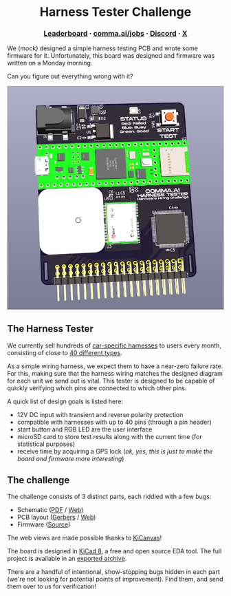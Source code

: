 <div align="center">
<h1>Harness Tester Challenge</h1>
<h3>
  <a href="https://comma.ai/leaderboard">Leaderboard</a>
  <span> · </span>
  <a href="https://comma.ai/jobs">comma.ai/jobs</a>
  <span> · </span>
  <a href="https://discord.comma.ai">Discord</a>
  <span> · </span>
  <a href="https://x.com/comma_ai">X</a>
</h3>
</div>

We (mock) designed a simple harness testing PCB and wrote some firmware for it. Unfortunately, this board was designed and firmware was written on a Monday morning.

Can you figure out everything wrong with it?

![PCB](./imgs/board.png)

## The Harness Tester
We currently sell hundreds of [car-specific harnesses](https://www.comma.ai/shop/car-harness) to users every month, consisting of close to [40 different types](https://github.com/commaai/neo/tree/master/car_harness).

As a simple wiring harness, we expect them to have a near-zero failure rate. For this, making sure that the harness wiring matches the designed diagram for each unit we send out is vital.
This tester is designed to be capable of quickly verifying which pins are connected to which other pins.

A quick list of design goals is listed here:
- 12V DC input with transient and reverse polarity protection
- compatible with harnesses with up to 40 pins (through a pin header)
- start button and RGB LED are the user interface
- microSD card to store test results along with the current time (for statistical purposes)
- receive time by acquiring a GPS lock (*ok, yes, this is just to make the board and firmware more interesting*)

## The challenge
The challenge consists of 3 distinct parts, each riddled with a few bugs:
- Schematic ([PDF](./schematic.pdf) / [Web](https://kicanvas.org/?github=https%3A%2F%2Fgithub.com%2Fcommaai%2Fharness_tester_challenge%2Fblob%2Fmaster%2Fkicad_files%2Fhardware_challenge.kicad_sch))
- PCB layout ([Gerbers](./gerbers.zip) / [Web](https://kicanvas.org/?github=https%3A%2F%2Fgithub.com%2Fcommaai%2Fharness_tester_challenge%2Fblob%2Fmaster%2Fkicad_files%2Fhardware_challenge.kicad_pcb))
- Firmware ([Source](./firmware/))

The web views are made possible thanks to [KiCanvas](https://kicanvas.org/)!

The board is designed in [KiCad 8](https://www.kicad.org/), a free and open source EDA tool. The full project is available in an [exported archive](./kicad_project.zip).

There are a handful of intentional, show-stopping bugs hidden in each part (we're not looking for potential points of improvement). Find them, and send them over to us for verification!
